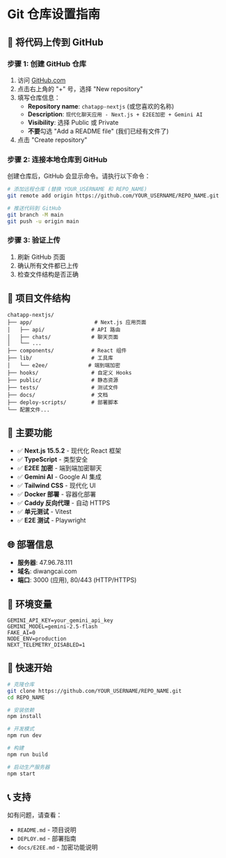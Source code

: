 # Git 仓库设置指南

## 🚀 将代码上传到 GitHub

### 步骤 1: 创建 GitHub 仓库

1. 访问 [GitHub.com](https://github.com)
2. 点击右上角的 "+" 号，选择 "New repository"
3. 填写仓库信息：
   - **Repository name**: `chatapp-nextjs` (或您喜欢的名称)
   - **Description**: `现代化聊天应用 - Next.js + E2EE加密 + Gemini AI`
   - **Visibility**: 选择 Public 或 Private
   - **不要**勾选 "Add a README file" (我们已经有文件了)
4. 点击 "Create repository"

### 步骤 2: 连接本地仓库到 GitHub

创建仓库后，GitHub 会显示命令。请执行以下命令：

```bash
# 添加远程仓库 (替换 YOUR_USERNAME 和 REPO_NAME)
git remote add origin https://github.com/YOUR_USERNAME/REPO_NAME.git

# 推送代码到 GitHub
git branch -M main
git push -u origin main
```

### 步骤 3: 验证上传

1. 刷新 GitHub 页面
2. 确认所有文件都已上传
3. 检查文件结构是否正确

## 📁 项目文件结构

```
chatapp-nextjs/
├── app/                    # Next.js 应用页面
│   ├── api/               # API 路由
│   ├── chats/             # 聊天页面
│   └── ...
├── components/            # React 组件
├── lib/                   # 工具库
│   └── e2ee/             # 端到端加密
├── hooks/                 # 自定义 Hooks
├── public/                # 静态资源
├── tests/                 # 测试文件
├── docs/                  # 文档
├── deploy-scripts/        # 部署脚本
└── 配置文件...
```

## 🔧 主要功能

- ✅ **Next.js 15.5.2** - 现代化 React 框架
- ✅ **TypeScript** - 类型安全
- ✅ **E2EE 加密** - 端到端加密聊天
- ✅ **Gemini AI** - Google AI 集成
- ✅ **Tailwind CSS** - 现代化 UI
- ✅ **Docker 部署** - 容器化部署
- ✅ **Caddy 反向代理** - 自动 HTTPS
- ✅ **单元测试** - Vitest
- ✅ **E2E 测试** - Playwright

## 🌐 部署信息

- **服务器**: 47.96.78.111
- **域名**: diwangcai.com
- **端口**: 3000 (应用), 80/443 (HTTP/HTTPS)

## 📝 环境变量

```env
GEMINI_API_KEY=your_gemini_api_key
GEMINI_MODEL=gemini-2.5-flash
FAKE_AI=0
NODE_ENV=production
NEXT_TELEMETRY_DISABLED=1
```

## 🚀 快速开始

```bash
# 克隆仓库
git clone https://github.com/YOUR_USERNAME/REPO_NAME.git
cd REPO_NAME

# 安装依赖
npm install

# 开发模式
npm run dev

# 构建
npm run build

# 启动生产服务器
npm start
```

## 📞 支持

如有问题，请查看：
- `README.md` - 项目说明
- `DEPLOY.md` - 部署指南
- `docs/E2EE.md` - 加密功能说明
